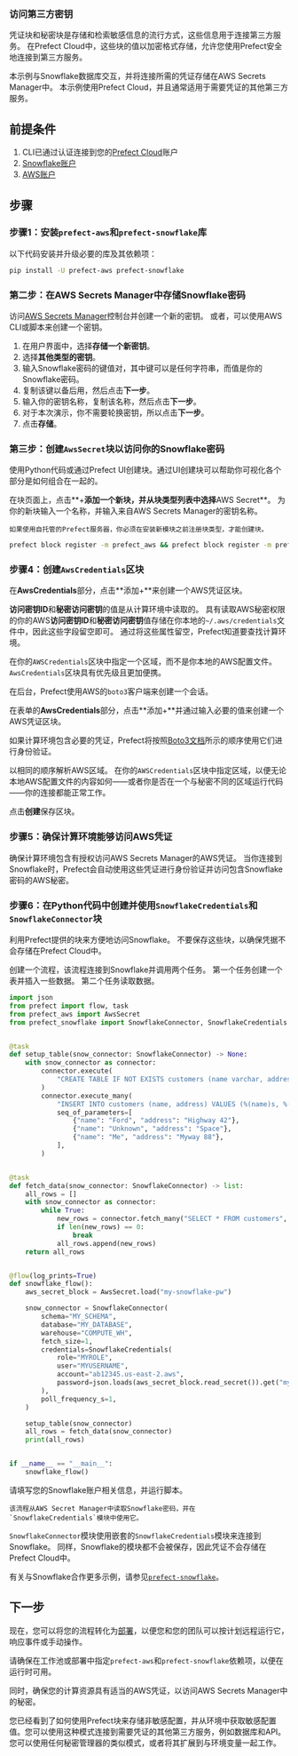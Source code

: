 ### 访问第三方密钥

凭证块和秘密块是存储和检索敏感信息的流行方式，这些信息用于连接第三方服务。
在Prefect Cloud中，这些块的值以加密格式存储，允许您使用Prefect安全地连接到第三方服务。

本示例与Snowflake数据库交互，并将连接所需的凭证存储在AWS Secrets Manager中。
本示例使用Prefect Cloud，并且通常适用于需要凭证的其他第三方服务。

## 前提条件

1. CLI已通过认证连接到您的[Prefect Cloud](https://app.prefect.cloud)账户
2. [Snowflake账户](https://www.snowflake.com/)
3. [AWS账户](https://aws.amazon.com/)

## 步骤

### 步骤1：安装`prefect-aws`和`prefect-snowflake`库

以下代码安装并升级必要的库及其依赖项：

```bash
pip install -U prefect-aws prefect-snowflake
```

### 第二步：在AWS Secrets Manager中存储Snowflake密码

访问[AWS Secrets Manager](https://aws.amazon.com/secrets-manager/)控制台并创建一个新的密钥。
或者，可以使用AWS CLI或脚本来创建一个密钥。

1. 在用户界面中，选择**存储一个新密钥**。
2. 选择**其他类型的密钥**。
3. 输入Snowflake密码的键值对，其中键可以是任何字符串，而值是你的Snowflake密码。
4. 复制该键以备后用，然后点击**下一步**。
5. 输入你的密钥名称，复制该名称，然后点击**下一步**。
6. 对于本次演示，你不需要轮换密钥，所以点击**下一步**。
7. 点击**存储**。

### 第三步：创建`AwsSecret`块以访问你的Snowflake密码

使用Python代码或通过Prefect UI创建块。通过UI创建块可以帮助你可视化各个部分是如何组合在一起的。

在块页面上，点击**+**添加一个新块，并从块类型列表中选择**AWS Secret**。
为你的新块输入一个名称，并输入来自AWS Secrets Manager的密钥名称。

```{note}
如果使用自托管的Prefect服务器，你必须在安装新模块之前注册块类型，才能创建块。
```

```bash
prefect block register -m prefect_aws && prefect block register -m prefect_snowflake
```

### 步骤4：创建`AwsCredentials`区块

在**AwsCredentials**部分，点击**添加+**来创建一个AWS凭证区块。

**访问密钥ID**和**秘密访问密钥**的值是从计算环境中读取的。
具有读取AWS秘密权限的你的AWS**访问密钥ID**和**秘密访问密钥**值存储在你本地的`~/.aws/credentials`文件中，因此这些字段留空即可。
通过将这些属性留空，Prefect知道要查找计算环境。

在你的`AWSCredentials`区块中指定一个区域，而不是你本地的AWS配置文件。`AwsCredentials`区块具有优先级且更加便携。

在后台，Prefect使用AWS的`boto3`客户端来创建一个会话。

在表单的**AwsCredentials**部分，点击**添加+**并通过输入必要的值来创建一个AWS凭证区块。

如果计算环境包含必要的凭证，Prefect将按照[Boto3文档](https://boto3.amazonaws.com/v1/documentation/api/latest/guide/credentials.html#configuring-credentials)所示的顺序使用它们进行身份验证。

以相同的顺序解析AWS区域。
在你的`AWSCredentials`区块中指定区域，以便无论本地AWS配置文件的内容如何——或者你是否在一个与秘密不同的区域运行代码——你的连接都能正常工作。

点击**创建**保存区块。

### 步骤5：确保计算环境能够访问AWS凭证

确保计算环境包含有授权访问AWS Secrets Manager的AWS凭证。
当你连接到Snowflake时，Prefect会自动使用这些凭证进行身份验证并访问包含Snowflake密码的AWS秘密。


### 步骤6：在Python代码中创建并使用`SnowflakeCredentials`和`SnowflakeConnector`块

利用Prefect提供的块来方便地访问Snowflake。
不要保存这些块，以确保凭据不会存储在Prefect Cloud中。

创建一个流程，该流程连接到Snowflake并调用两个任务。
第一个任务创建一个表并插入一些数据。
第二个任务读取数据。

```python
import json
from prefect import flow, task
from prefect_aws import AwsSecret
from prefect_snowflake import SnowflakeConnector, SnowflakeCredentials


@task
def setup_table(snow_connector: SnowflakeConnector) -> None:
    with snow_connector as connector:
        connector.execute(
            "CREATE TABLE IF NOT EXISTS customers (name varchar, address varchar);"
        )
        connector.execute_many(
            "INSERT INTO customers (name, address) VALUES (%(name)s, %(address)s);",
            seq_of_parameters=[
                {"name": "Ford", "address": "Highway 42"},
                {"name": "Unknown", "address": "Space"},
                {"name": "Me", "address": "Myway 88"},
            ],
        )


@task
def fetch_data(snow_connector: SnowflakeConnector) -> list:
    all_rows = []
    with snow_connector as connector:
        while True:
            new_rows = connector.fetch_many("SELECT * FROM customers", size=2)
            if len(new_rows) == 0:
                break
            all_rows.append(new_rows)
    return all_rows


@flow(log_prints=True)
def snowflake_flow():
    aws_secret_block = AwsSecret.load("my-snowflake-pw")

    snow_connector = SnowflakeConnector(
        schema="MY_SCHEMA",
        database="MY_DATABASE",
        warehouse="COMPUTE_WH",
        fetch_size=1,
        credentials=SnowflakeCredentials(
            role="MYROLE",
            user="MYUSERNAME",
            account="ab12345.us-east-2.aws",
            password=json.loads(aws_secret_block.read_secret()).get("my-snowflake-pw"),
        ),
        poll_frequency_s=1,
    )

    setup_table(snow_connector)
    all_rows = fetch_data(snow_connector)
    print(all_rows)


if __name__ == "__main__":
    snowflake_flow()
```

请填写您的Snowflake账户相关信息，并运行脚本。

```{note}
该流程从AWS Secret Manager中读取Snowflake密码，并在
`SnowflakeCredentials`模块中使用它。
```

`SnowflakeConnector`模块使用嵌套的`SnowflakeCredentials`模块来连接到Snowflake。
同样，Snowflake的模块都不会被保存，因此凭证不会存储在Prefect Cloud中。

有关与Snowflake合作更多示例，请参见[`prefect-snowflake`](https://docs.prefect.io/integrations/prefect-snowflake)。

## 下一步

现在，您可以将您的流程转化为[部署](https://docs.prefect.io/v3/deploy/infrastructure-examples/docker)，以便您和您的团队可以按计划远程运行它，响应事件或手动操作。

请确保在工作池或部署中指定`prefect-aws`和`prefect-snowflake`依赖项，以便在运行时可用。

同时，确保您的计算资源具有适当的AWS凭证，以访问AWS Secrets Manager中的秘密。

您已经看到了如何使用Prefect块来存储非敏感配置，并从环境中获取敏感配置值。您可以使用这种模式连接到需要凭证的其他第三方服务，例如数据库和API。您可以使用任何秘密管理器的类似模式，或者将其扩展到与环境变量一起工作。